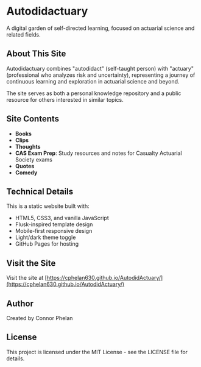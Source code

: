 # Autodidactuary

A digital garden of self-directed learning, focused on actuarial science and related fields.

## About This Site

Autodidactuary combines "autodidact" (self-taught person) with "actuary" (professional who analyzes risk and uncertainty), representing a journey of continuous learning and exploration in actuarial science and beyond.

The site serves as both a personal knowledge repository and a public resource for others interested in similar topics.

## Site Contents

- **Books**
- **Clips**
- **Thoughts**
- **CAS Exam Prep**: Study resources and notes for Casualty Actuarial Society exams
- **Quotes**
- **Comedy**

## Technical Details

This is a static website built with:
- HTML5, CSS3, and vanilla JavaScript
- Flusk-inspired template design
- Mobile-first responsive design
- Light/dark theme toggle
- GitHub Pages for hosting

## Visit the Site

Visit the site at [https://cphelan630.github.io/AutodidActuary/](https://cphelan630.github.io/AutodidActuary/)

## Author

Created by Connor Phelan

## License

This project is licensed under the MIT License - see the LICENSE file for details.
